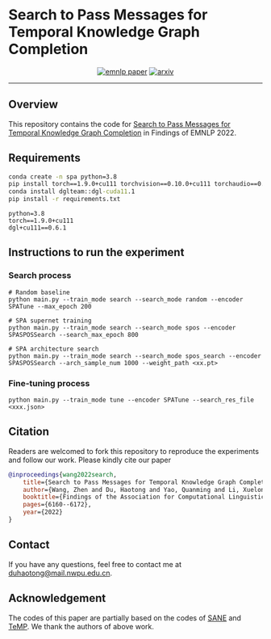 # Search to Pass Messages for Temporal Knowledge Graph Completion
<p align="center">
<a href="https://preview.aclanthology.org/emnlp-22-ingestion/2022.findings-emnlp.458/"><img src="https://img.shields.io/badge/EMNLP%202022-Findings-brightgreen.svg" alt="emnlp paper"></a>
<a href="https://arxiv.org/abs/2210.16740"><img src="http://img.shields.io/badge/arxiv-abs-green.svg" alt="arxiv"></a>
</p>

---

## Overview
This repository contains the code for [Search to Pass Messages for Temporal Knowledge Graph Completion](https://preview.aclanthology.org/emnlp-22-ingestion/2022.findings-emnlp.458/) in Findings of EMNLP 2022.

## Requirements
```cmd
conda create -n spa python=3.8
pip install torch==1.9.0+cu111 torchvision==0.10.0+cu111 torchaudio==0.9.0 -f https://download.pytorch.org/whl/torch_stable.html
conda install dglteam::dgl-cuda11.1
pip install -r requirements.txt
```
```text
python=3.8
torch==1.9.0+cu111
dgl+cu111==0.6.1
```

## Instructions to run the experiment

### Search process
```shell
# Random baseline
python main.py --train_mode search --search_mode random --encoder SPATune --max_epoch 200

# SPA supernet training
python main.py --train_mode search --search_mode spos --encoder SPASPOSSearch --search_max_epoch 800

# SPA architecture search
python main.py --train_mode search --search_mode spos_search --encoder SPASPOSSearch --arch_sample_num 1000 --weight_path <xx.pt>
```
### Fine-tuning process
```shell
python main.py --train_mode tune --encoder SPATune --search_res_file <xxx.json>
```
## Citation

Readers are welcomed to fork this repository to reproduce the experiments and follow our work. Please kindly cite our paper

```bibtex
@inproceedings{wang2022search,
    title={Search to Pass Messages for Temporal Knowledge Graph Completion},
    author={Wang, Zhen and Du, Haotong and Yao, Quanming and Li, Xuelong},
    booktitle={Findings of the Association for Computational Linguistics: EMNLP 2022},
    pages={6160--6172},
    year={2022}
}
```

## Contact
If you have any questions, feel free to contact me at [duhaotong@mail.nwpu.edu.cn](mailto:duhaotong@mail.nwpu.edu.cn).

## Acknowledgement

The codes of this paper are partially based on the codes of [SANE](https://github.com/AutoML-Research/SANE) and [TeMP](https://github.com/JiapengWu/TeMP). We thank the authors of above work.